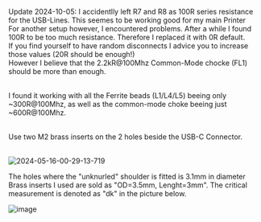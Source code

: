 Update 2024-10-05: I accidentlly left R7 and R8 as 100R series resistance for the USB-Lines. This seemes to be working good for my main Printer <br>
For another setup however, I encountered problems. After a while I found 100R to be too much resistance. Therefore I replaced it with 0R default. <br>
If you find yourself to have random disconnects I advice you to increase those values (20R should be enough!) <br>
However I believe that the 2.2kR@100Mhz Common-Mode chocke (FL1) should be more than enough. <br> <br>


I found it working with all the Ferrite beads (L1/L4/L5) beeing only ~300R@100Mhz, as well as the common-mode choke beeing just ~600R@100Mhz. <br> <br>

Use two M2 brass inserts on the 2 holes beside the USB-C Connector. <br> <br>

![2024-05-16-00-29-13-719](https://github.com/cad435/StealthburnerFullUSBPD/assets/16453385/809f11b5-40af-4fe9-a6dc-24aade0a903b)

The holes where the "unknurled" shoulder is fitted is 3.1mm in diameter 
Brass inserts I used are sold as "OD=3.5mm, Lenght=3mm". The critical measurement is denoted as "dk" in the picture below.

![image](https://github.com/cad435/StealthburnerFullUSBPD/assets/16453385/aa13ce6a-dc5a-4a47-8c9e-2a4b785ed0c6)

